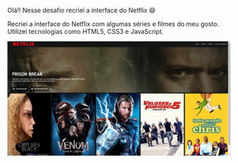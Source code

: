 Olá!! Nesse desafio recriei a interface do Netflix :smile: 

Recriei a interface do Netflix com algumas séries e filmes do meu gosto. Utilizei tecnologias como HTML5, CSS3 e JavaScript.

![Capitura de tela do netflix](https://github.com/JuliAlves99/Recriando-a-interface-do-netflix/blob/master/tela-netflix.jpeg)

